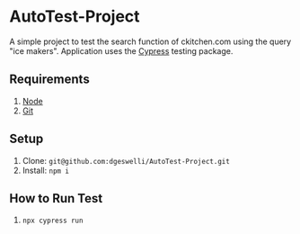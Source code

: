# AutoTest-Project

A simple project to test the search function of ckitchen.com using the query "ice makers". Application uses the [Cypress](https://www.cypress.io/) testing package.

## Requirements

1. [Node](https://nodejs.org/en/)
2. [Git](https://git-scm.com/)

## Setup
1. Clone: `git@github.com:dgeswelli/AutoTest-Project.git`
2. Install: `npm i`

## How to Run Test
1. `npx cypress run`
<!-- 2. Click `AutoTest.js` in the Cypress Application UI (See first screenshot)

## Screenshots

![AutoTest-Project](public/images/AutoTest1.png)


![AutoTest-Project](public/images/AutoTest2.png) -->